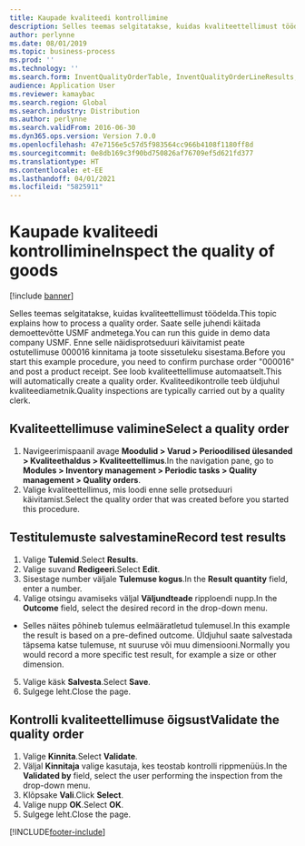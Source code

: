 ```yaml
---
title: Kaupade kvaliteedi kontrollimine
description: Selles teemas selgitatakse, kuidas kvaliteettellimust töödelda.
author: perlynne
ms.date: 08/01/2019
ms.topic: business-process
ms.prod: ''
ms.technology: ''
ms.search.form: InventQualityOrderTable, InventQualityOrderLineResults, HcmWorkerLookUp
audience: Application User
ms.reviewer: kamaybac
ms.search.region: Global
ms.search.industry: Distribution
ms.author: perlynne
ms.search.validFrom: 2016-06-30
ms.dyn365.ops.version: Version 7.0.0
ms.openlocfilehash: 47e7156e5c57d5f983564cc966b4108f1180ff8d
ms.sourcegitcommit: 0e8db169c3f90bd750826af76709ef5d621fd377
ms.translationtype: HT
ms.contentlocale: et-EE
ms.lasthandoff: 04/01/2021
ms.locfileid: "5825911"
---
```

# <a name="inspect-the-quality-of-goods"></a><span data-ttu-id="1287e-103">Kaupade kvaliteedi kontrollimine</span><span class="sxs-lookup"><span data-stu-id="1287e-103">Inspect the quality of goods</span></span>

[!include [banner](../../includes/banner.md)]

<span data-ttu-id="1287e-104">Selles teemas selgitatakse, kuidas kvaliteettellimust töödelda.</span><span class="sxs-lookup"><span data-stu-id="1287e-104">This topic explains how to process a quality order.</span></span> <span data-ttu-id="1287e-105">Saate selle juhendi käitada demoettevõtte USMF andmetega.</span><span class="sxs-lookup"><span data-stu-id="1287e-105">You can run this guide in demo data company USMF.</span></span> <span data-ttu-id="1287e-106">Enne selle näidisprotseduuri käivitamist peate ostutellimuse 000016 kinnitama ja toote sissetuleku sisestama.</span><span class="sxs-lookup"><span data-stu-id="1287e-106">Before you start this example procedure, you need to confirm purchase order "000016" and post a product receipt.</span></span> <span data-ttu-id="1287e-107">See loob kvaliteettellimuse automaatselt.</span><span class="sxs-lookup"><span data-stu-id="1287e-107">This will automatically create a quality order.</span></span> <span data-ttu-id="1287e-108">Kvaliteedikontrolle teeb üldjuhul kvaliteediametnik.</span><span class="sxs-lookup"><span data-stu-id="1287e-108">Quality inspections are typically carried out by a quality clerk.</span></span>


## <a name="select-a-quality-order"></a><span data-ttu-id="1287e-109">Kvaliteettellimuse valimine</span><span class="sxs-lookup"><span data-stu-id="1287e-109">Select a quality order</span></span>
1. <span data-ttu-id="1287e-110">Navigeerimispaanil avage **Moodulid > Varud > Perioodilised ülesanded > Kvaliteethaldus > Kvaliteettellimus**.</span><span class="sxs-lookup"><span data-stu-id="1287e-110">In the navigation pane, go to **Modules > Inventory management > Periodic tasks > Quality management > Quality orders**.</span></span>
2. <span data-ttu-id="1287e-111">Valige kvaliteettellimus, mis loodi enne selle protseduuri käivitamist.</span><span class="sxs-lookup"><span data-stu-id="1287e-111">Select the quality order that was created before you started this procedure.</span></span>  

## <a name="record-test-results"></a><span data-ttu-id="1287e-112">Testitulemuste salvestamine</span><span class="sxs-lookup"><span data-stu-id="1287e-112">Record test results</span></span>
1. <span data-ttu-id="1287e-113">Valige **Tulemid**.</span><span class="sxs-lookup"><span data-stu-id="1287e-113">Select **Results**.</span></span>
2. <span data-ttu-id="1287e-114">Valige suvand **Redigeeri**.</span><span class="sxs-lookup"><span data-stu-id="1287e-114">Select **Edit**.</span></span>
3. <span data-ttu-id="1287e-115">Sisestage number väljale **Tulemuse kogus**.</span><span class="sxs-lookup"><span data-stu-id="1287e-115">In the **Result quantity** field, enter a number.</span></span>
4. <span data-ttu-id="1287e-116">Valige otsingu avamiseks väljal **Väljundteade** ripploendi nupp.</span><span class="sxs-lookup"><span data-stu-id="1287e-116">In the **Outcome** field, select the desired record in the drop-down menu.</span></span>  
- <span data-ttu-id="1287e-117">Selles näites põhineb tulemus eelmääratletud tulemusel.</span><span class="sxs-lookup"><span data-stu-id="1287e-117">In this example the result is based on a pre-defined outcome.</span></span> <span data-ttu-id="1287e-118">Üldjuhul saate salvestada täpsema katse tulemuse, nt suuruse või muu dimensiooni.</span><span class="sxs-lookup"><span data-stu-id="1287e-118">Normally you would record a more specific test result, for example a size or other dimension.</span></span>  
5. <span data-ttu-id="1287e-119">Valige käsk **Salvesta**.</span><span class="sxs-lookup"><span data-stu-id="1287e-119">Select **Save**.</span></span>
6. <span data-ttu-id="1287e-120">Sulgege leht.</span><span class="sxs-lookup"><span data-stu-id="1287e-120">Close the page.</span></span>

## <a name="validate-the-quality-order"></a><span data-ttu-id="1287e-121">Kontrolli kvaliteettellimuse õigsust</span><span class="sxs-lookup"><span data-stu-id="1287e-121">Validate the quality order</span></span>
1. <span data-ttu-id="1287e-122">Valige **Kinnita**.</span><span class="sxs-lookup"><span data-stu-id="1287e-122">Select **Validate**.</span></span>
2. <span data-ttu-id="1287e-123">Väljal **Kinnitaja** valige kasutaja, kes teostab kontrolli rippmenüüs.</span><span class="sxs-lookup"><span data-stu-id="1287e-123">In the **Validated by** field, select the user performing the inspection from the drop-down menu.</span></span>  
3. <span data-ttu-id="1287e-124">Klõpsake **Vali**.</span><span class="sxs-lookup"><span data-stu-id="1287e-124">Click **Select**.</span></span>
4. <span data-ttu-id="1287e-125">Valige nupp **OK**.</span><span class="sxs-lookup"><span data-stu-id="1287e-125">Select **OK**.</span></span>
5. <span data-ttu-id="1287e-126">Sulgege leht.</span><span class="sxs-lookup"><span data-stu-id="1287e-126">Close the page.</span></span>



[!INCLUDE[footer-include](../../../includes/footer-banner.md)]